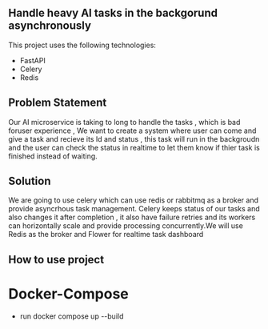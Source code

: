 ## Handle heavy AI tasks in the backgorund asynchronously

This project uses the following technologies:
- FastAPI
- Celery
- Redis



## Problem Statement

Our AI microservice is taking to long to handle the tasks , which is bad foruser experience , We want to create a system 
where user can come and give a task and recieve its Id and status , this task will run in the backgroudn and the user can 
check the status in realtime to let them know if thier task is finished instead of waiting.


## Solution

We are going to use celery which can use redis or rabbitmq as a broker and provide asyncrhous task management.
Celery keeps status of our tasks and also changes it after completion , it also have failure retries and its workers can
horizontally scale and provide processing concurrently.We will use Redis as the broker and Flower for realtime task dashboard

## How to use project

# Docker-Compose
- run docker compose up --build


